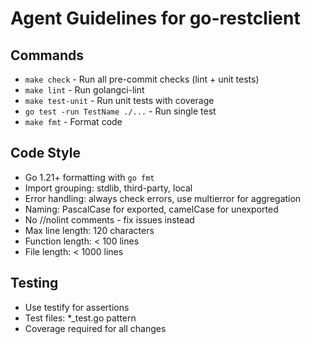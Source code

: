 # Agent Guidelines for go-restclient

## Commands
- `make check` - Run all pre-commit checks (lint + unit tests)
- `make lint` - Run golangci-lint
- `make test-unit` - Run unit tests with coverage
- `go test -run TestName ./...` - Run single test
- `make fmt` - Format code

## Code Style
- Go 1.21+ formatting with `go fmt`
- Import grouping: stdlib, third-party, local
- Error handling: always check errors, use multierror for aggregation
- Naming: PascalCase for exported, camelCase for unexported
- No //nolint comments - fix issues instead
- Max line length: 120 characters
- Function length: < 100 lines
- File length: < 1000 lines

## Testing
- Use testify for assertions
- Test files: *_test.go pattern
- Coverage required for all changes